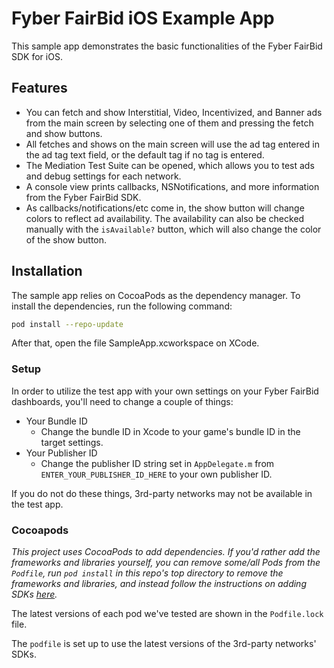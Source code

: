 # Fyber FairBid iOS Example App

This sample app demonstrates the basic functionalities of the Fyber FairBid SDK for iOS. 

## Features

* You can fetch and show Interstitial, Video, Incentivized, and Banner ads from the main screen by selecting one of them and pressing the fetch and show buttons.
* All fetches and shows on the main screen will use the ad tag entered in the ad tag text field, or the default tag if no tag is entered.
* The Mediation Test Suite can be opened, which allows you to test ads and debug settings for each network.
* A console view prints callbacks, NSNotifications, and more information from the Fyber FairBid SDK.
* As callbacks/notifications/etc come in, the show button will change colors to reflect ad availability. The availability can also be checked manually with the `isAvailable?` button, which will also change the color of the show button.

## Installation

The sample app relies on CocoaPods as the dependency manager. To install the dependencies, run the following command:

```bash
pod install --repo-update
```

After that, open the file SampleApp.xcworkspace on XCode.

### Setup

In order to utilize the test app with your own settings on your Fyber FairBid dashboards, you'll need to change a couple of things:

* Your Bundle ID
  * Change the bundle ID in Xcode to your game's bundle ID in the target settings.
* Your Publisher ID
  * Change the publisher ID string set in `AppDelegate.m` from `ENTER_YOUR_PUBLISHER_ID_HERE` to your own publisher ID.

If you do not do these things, 3rd-party networks may not be available in the test app.

### Cocoapods

*This project uses CocoaPods to add dependencies. If you'd rather add the frameworks and libraries yourself, you can remove some/all Pods from the `Podfile`, run `pod install` in this repo's top directory to remove the frameworks and libraries, and instead follow the instructions on adding SDKs [here](https://developers.heyzap.com/docs/ios_sdk_setup_and_requirements).*

The latest versions of each pod we've tested are shown in the `Podfile.lock` file.

The `podfile` is set up to use the latest versions of the 3rd-party networks' SDKs.
